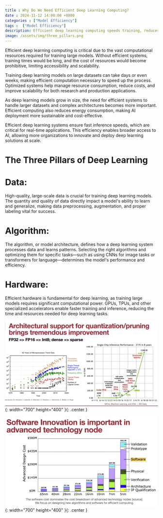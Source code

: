 ```yaml
---
title : Why Do We Need Efficient Deep Learning Computing?
date : 2024-11-12 14:00:00 +0800
categories : ["Model Efficiency"]
tags :  ["Model Efficiency"]
description: Efficient deep learning computing speeds training, reduces costs, and enhances scalability
image: /assets/img/three_pillars.png
---
```


Efficient deep learning computing is critical due to the vast computational resources required for training large models. Without efficient systems, training times would be long, and the cost of resources would become prohibitive, limiting accessibility and scalability.

Training deep learning models on large datasets can take days or even weeks, making efficient computation necessary to speed up the process. Optimized systems help manage resource consumption, reduce costs, and improve scalability for both research and production applications.

As deep learning models grow in size, the need for efficient systems to handle larger datasets and complex architectures becomes more important. Efficient computing also reduces energy consumption, making AI deployment more sustainable and cost-effective.

Efficient deep learning systems ensure fast inference speeds, which are critical for real-time applications. This efficiency enables broader access to AI, allowing more organizations to innovate and deploy deep learning solutions at scale.

# The Three Pillars of Deep Learning

# Data:

High-quality, large-scale data is crucial for training deep learning models. The quantity and quality of data directly impact a model's ability to learn and generalize, making data preprocessing, augmentation, and proper labeling vital for success.

# Algorithm:
The algorithm, or model architecture, defines how a deep learning system processes data and learns patterns. Selecting the right algorithms and optimizing them for specific tasks—such as using CNNs for image tasks or transformers for language—determines the model's performance and efficiency.


# Hardware:
Efficient hardware is fundamental for deep learning, as training large models requires significant computational power. GPUs, TPUs, and other specialized accelerators enable faster training and inference, reducing the time and resources needed for deep learning tasks.

![Architectural_advances](/assets/img/Architectural_support.png){: width="700" height="400" }{: .center }

![Architectural_advances](/assets/img/Hardware_cost_distribution_over_size.png){: width="700" height="400" }{: .center }
